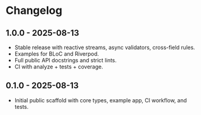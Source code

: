 # Changelog

## 1.0.0 - 2025-08-13
- Stable release with reactive streams, async validators, cross-field rules.
- Examples for BLoC and Riverpod.
- Full public API docstrings and strict lints.
- CI with analyze + tests + coverage.


## 0.1.0 - 2025-08-13
- Initial public scaffold with core types, example app, CI workflow, and tests.